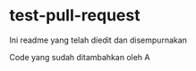 # test-pull-request

Ini readme yang telah diedit dan disempurnakan

Code yang sudah ditambahkan oleh A
